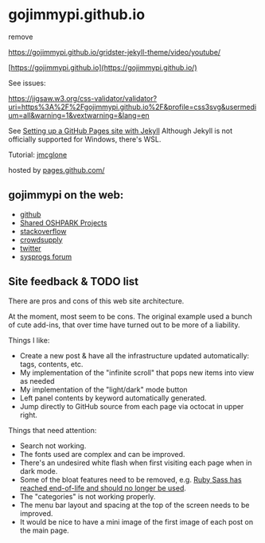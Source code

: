 # gojimmypi.github.io

remove

https://gojimmypi.github.io/gridster-jekyll-theme/video/youtube/


[https://gojimmypi.github.io](https://gojimmypi.github.io/)

See issues:

https://jigsaw.w3.org/css-validator/validator?uri=https%3A%2F%2Fgojimmypi.github.io%2F&profile=css3svg&usermedium=all&warning=1&vextwarning=&lang=en



See [Setting up a GitHub Pages site with Jekyll](https://docs.github.com/en/github/working-with-github-pages/setting-up-a-github-pages-site-with-jekyll)
Although Jekyll is not officially supported for Windows, there's WSL.


Tutorial: [jmcglone](http://jmcglone.com/guides/github-pages/)

hosted by [pages.github.com/](https://pages.github.com/)

## gojimmypi on the web:

* [github](https://github.com/gojimmypi)
* [Shared OSHPARK Projects](https://oshpark.com/profiles/gojimmypi)
* [stackoverflow](https://stackoverflow.com/users/5432351/gojimmypi)
* [crowdsupply](https://www.crowdsupply.com/people/gojimmypi)
* [twitter](https://twitter.com/gojimmypi)
* [sysprogs forum](https://sysprogs.com/w/forums/users/gojimmypi/)

## Site feedback & TODO list

There are pros and cons of this web site architecture.

At the moment, most seem to be cons. The original example used a bunch of cute add-ins, that over
time have turned out to be more of a liability.

Things I like:

* Create a new post & have all the infrastructure updated automatically: tags, contents, etc.
* My implementation of the "infinite scroll" that pops new items into view as needed
* My implementation of the "light/dark" mode button
* Left panel contents by keyword automatically generated.
* Jump directly to GitHub source from each page via octocat in upper right.

Things that need attention:

* Search not working.
* The fonts used are complex and can be improved.
* There's an undesired white flash when first visiting each page when in dark mode.
* Some of the bloat features need to be removed, e.g. [Ruby Sass has reached end-of-life and should no longer be used](https://twitter.com/gojimmypi/status/1670903518700638209?s=20).
* The "categories" is not working properly.
* The menu bar layout and spacing at the top of the screen needs to be improved.
* It would be nice to have a mini image of the first image of each post on the main page.
